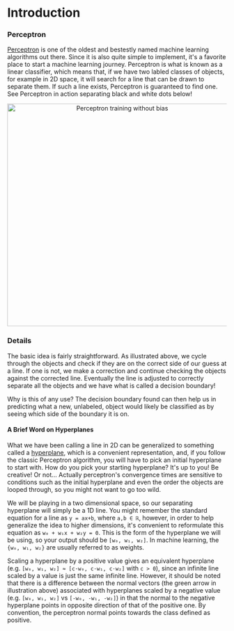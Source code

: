 # Introduction

### Perceptron
[Perceptron](https://en.wikipedia.org/wiki/Perceptron) is one of the oldest and bestestly named machine learning algorithms out there. Since it is also quite simple to implement, it's a favorite place to start a machine learning journey. Perceptron is what is known as a linear classifier, which means that, if we have two labled classes of objects, for example in 2D space, it will search for a line that can be drawn to separate them. If such a line exists, Perceptron is guaranteed to find one. See Perceptron in action separating black and white dots below!

<p align="center">
<a title="Miquel Perelló Nieto, CC BY 4.0 &lt;https://creativecommons.org/licenses/by/4.0&gt;, via Wikimedia Commons" href="https://commons.wikimedia.org/wiki/File:Perceptron_training_without_bias.gif"><img width="512" alt="Perceptron training without bias" src="https://upload.wikimedia.org/wikipedia/commons/a/aa/Perceptron_training_without_bias.gif"></a>
</p>

### Details
The basic idea is fairly straightforward. As illustrated above, we cycle through the objects and check if they are on the correct side of our guess at a line. If one is not, we make a correction and continue checking the objects against the corrected line. Eventually the line is adjusted to correctly separate all the objects and we have what is called a decision boundary!

Why is this of any use? The decision boundary found can then help us in predicting what a new, unlabeled, object would likely be classified as by seeing which side of the boundary it is on.

#### A Brief Word on Hyperplanes
What we have been calling a line in 2D can be generalized to something called a [hyperplane](https://en.wikipedia.org/wiki/Hyperplane), which is a convenient representation, and, if you follow the classic Perceptron algorithm, you will have to pick an initial hyperplane to start with. How do you pick your starting hyperplane? It's up to you! Be creative! Or not... Actually perceptron's convergence times are sensitive to conditions such as the initial hyperplane and even the order the objects are looped through, so you might not want to go too wild.

We will be playing in a two dimensional space, so our separating hyperplane will simply be a 1D line. You might remember the standard equation for a line as `y = ax+b`, where `a,b ∈ ℝ`, however, in order to help generalize the idea to higher dimensions, it's convenient to reformulate this equation as `w₀ + w₁x + w₂y = 0`. This is the form of the hyperplane we will be using, so your output should be `[w₀, w₁, w₂]`. In machine learning, the `{w₀, w₁, w₂}` are usually referred to as weights. 

Scaling a hyperplane by a positive value gives an equivalent hyperplane (e.g. `[w₀, w₁, w₂] ≈ [c⋅w₀, c⋅w₁, c⋅w₂]` with `c > 0`), since an infinite line scaled by a value is just the same infinite line. However, it should be noted that there is a difference between the normal vectors (the green arrow in illustration above) associated with hyperplanes scaled by a negative value (e.g. `[w₀, w₁, w₂]` vs `[-w₀, -w₁, -w₂]`) in that the normal to the negative hyperplane points in opposite direction of that of the positive one. By convention, the perceptron normal points towards the class defined as positive.
